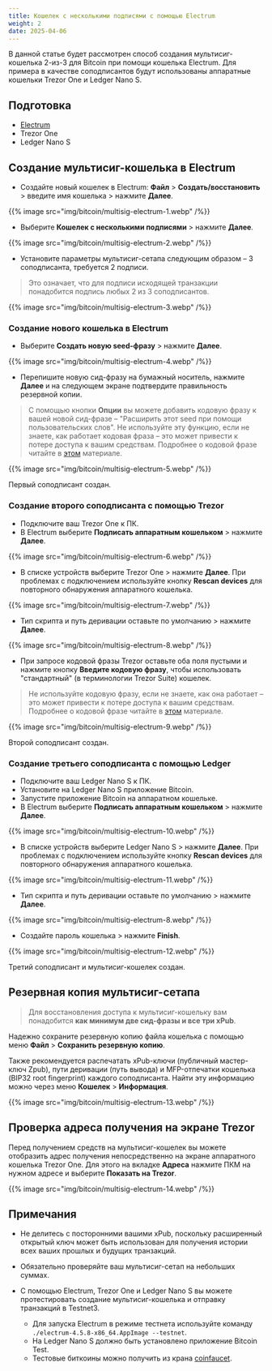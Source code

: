 ```yaml
---
title: Кошелек с несколькими подписями с помощью Electrum
weight: 2
date: 2025-04-06
---
```


В данной статье будет рассмотрен способ создания мультисиг-кошелька 2-из-3 для Bitcoin при помощи кошелька Electrum. Для примера в качестве соподписантов будут использованы аппаратные кошельки Trezor One и Ledger Nano S.

## Подготовка

- [Electrum](https://electrum.org/#download)
- Trezor One
- Ledger Nano S

## Создание мультисиг-кошелька в Electrum

- Создайте новый кошелек в Electrum: **Файл** > **Создать/восстановить** > введите имя кошелька > нажмите **Далее**.

{{% image src="img/bitcoin/multisig-electrum-1.webp" /%}}

- Выберите **Кошелек с несколькими подписями** > нажмите **Далее**.

{{% image src="img/bitcoin/multisig-electrum-2.webp" /%}}

- Установите параметры мультисиг-сетапа следующим образом – 3 соподписанта, требуется 2 подписи.

> Это означает, что для подписи исходящей транзакции понадобится подпись любых 2 из 3 соподписантов.

{{% image src="img/bitcoin/multisig-electrum-3.webp" /%}}

### Создание нового кошелька в Electrum

- Выберите **Создать новую seed-фразу** > нажмите **Далее**.

{{% image src="img/bitcoin/multisig-electrum-4.webp" /%}}

- Перепишите новую сид-фразу на бумажный носитель, нажмите **Далее** и на следующем экране подтвердите правильность резервной копии.

> С помощью кнопки **Опции** вы можете добавить кодовую фразу к вашей новой сид-фразе – "Расширить этот seed при помощи пользовательских слов". Не используйте эту функцию, если не знаете, как работает кодовая фраза – это может привести к потере доступа к вашим средствам. Подробнее о кодовой фразе читайте в [этом](security/passphrase) материале.

{{% image src="img/bitcoin/multisig-electrum-5.webp" /%}}

Первый соподписант создан.

### Создание второго соподписанта с помощью Trezor

- Подключите ваш Trezor One к ПК.
- В Electrum выберите **Подписать аппаратным кошельком** > нажмите **Далее**.

{{% image src="img/bitcoin/multisig-electrum-6.webp" /%}}

- В списке устройств выберите Trezor One > нажмите **Далее**. При проблемах с подключением используйте кнопку **Rescan devices** для повторного обнаружения аппаратного кошелька.

{{% image src="img/bitcoin/multisig-electrum-7.webp" /%}}

- Тип скрипта и путь деривации оставьте по умолчанию > нажмите **Далее**.

{{% image src="img/bitcoin/multisig-electrum-8.webp" /%}}

- При запросе кодовой фразы Trezor оставьте оба поля пустыми и нажмите кнопку **Введите кодовую фразу**, чтобы использовать "стандартный" (в терминологии Trezor Suite) кошелек.

> Не используйте кодовую фразу, если не знаете, как она работает – это может привести к потере доступа к вашим средствам. Подробнее о кодовой фразе читайте в [этом](security/passphrase) материале.

{{% image src="img/bitcoin/multisig-electrum-9.webp" /%}}

Второй соподписант создан.

### Создание третьего соподписанта с помощью Ledger

- Подключите ваш Ledger Nano S к ПК.
- Установите на Ledger Nano S приложение Bitcoin.
- Запустите приложение Bitcoin на аппаратном кошельке.
- В Electrum выберите **Подписать аппаратным кошельком** > нажмите **Далее**.

{{% image src="img/bitcoin/multisig-electrum-10.webp" /%}}

- В списке устройств выберите Ledger Nano S > нажмите **Далее**. При проблемах с подключением используйте кнопку **Rescan devices** для повторного обнаружения аппаратного кошелька.

{{% image src="img/bitcoin/multisig-electrum-11.webp" /%}}

- Тип скрипта и путь деривации оставьте по умолчанию > нажмите **Далее**.

{{% image src="img/bitcoin/multisig-electrum-8.webp" /%}}

- Создайте пароль кошелька > нажмите **Finish**.

{{% image src="img/bitcoin/multisig-electrum-12.webp" /%}}

Третий соподписант и мультисиг-кошелек создан.

## Резервная копия мультисиг-сетапа

> Для восстановления доступа к мультисиг-кошельку вам понадобится **как минимум две сид-фразы и все три xPub**.

Надежно сохраните резервную копию файла кошелька с помощью меню **Файл** > **Сохранить резервную копию**.

Также рекомендуется распечатать xPub-ключи (публичный мастер-ключ Zpub), пути деривации (путь вывода) и MFP-отпечатки кошелька (BIP32 root fingerprint) каждого соподписанта. Найти эту информацию можно через меню **Кошелек** > **Информация**.

{{% image src="img/bitcoin/multisig-electrum-13.webp" /%}}

## Проверка адреса получения на экране Trezor

Перед получением средств на мультисиг-кошелек вы можете отобразить адрес получения непосредственно на экране аппаратного кошелька Trezor One. Для этого на вкладке **Адреса** нажмите ПКМ на нужном адресе и выберите **Показать на Trezor**.

{{% image src="img/bitcoin/multisig-electrum-14.webp" /%}}

## Примечания

- Не делитесь с посторонними вашими xPub, поскольку расширенный открытый ключ может быть использован для получения истории всех ваших прошлых и будущих транзакций.
- Обязательно проверяйте ваш мультисиг-сетап на небольших суммах.
- С помощью Electrum, Trezor One и Ledger Nano S вы можете протестировать создание мультисиг-кошелька и отправку транзакций в Testnet3.

    - Для запуска Electrum в режиме тестнета используйте команду ```./electrum-4.5.8-x86_64.AppImage --testnet```.
    - На Ledger Nano S должно быть установлено приложение Bitcoin Test.
    - Тестовые биткоины можно получить из крана [coinfaucet](https://coinfaucet.eu/en/btc-testnet/).